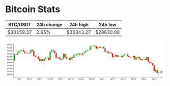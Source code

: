 # Bitcoin Stats

BTC/USDT|24h change|24h high|24h low|
|---|---|---|---|
|$30159.37|2.65%|$30343.27|$28630.00|

<img src="./chart.svg">
